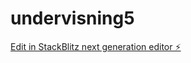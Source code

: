 # undervisning5

[Edit in StackBlitz next generation editor ⚡️](https://stackblitz.com/~/github.com/lise-charlotte/undervisning5)